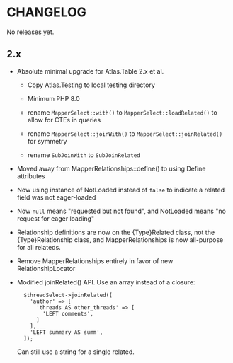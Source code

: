 # CHANGELOG

No releases yet.

## 2.x

- Absolute minimal upgrade for Atlas.Table 2.x et al.

    - Copy Atlas.Testing to local testing directory

    - Minimum PHP 8.0

    - rename `MapperSelect::with()` to `MapperSelect::loadRelated()` to allow for CTEs in queries

    - rename `MapperSelect::joinWith()` to `MapperSelect::joinRelated()` for symmetry

    - rename `SubJoinWith` to `SubJoinRelated`

- Moved away from MapperRelationships::define() to using Define attributes

- Now using instance of NotLoaded instead of `false` to indicate a related field
  was not eager-loaded

- Now `null` means "requested but not found", and NotLoaded means "no request for eager loading"

- Relationship definitions are now on the {Type}Related class, not the {Type}Relationship class,
  and MapperRelationships is now all-purpose for all relateds.

- Remove MapperRelationships entirely in favor of new RelationshipLocator

- Modified joinRelated() API. Use an array instead of a closure:

        $threadSelect->joinRelated([
          'author' => [
            'threads AS other_threads' => [
              'LEFT comments',
            ]
          ],
          'LEFT summary AS summ',
        ]);

  Can still use a string for a single related.
